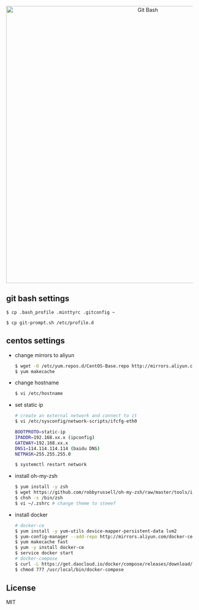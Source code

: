 <p align="center">
    <img alt="Git Bash" src="https://user-images.githubusercontent.com/38936252/47197573-b2525f80-d399-11e8-966c-c7ba6d0cbb60.png" width="749">
</p>

## git bash settings

```
$ cp .bash_profile .minttyrc .gitconfig ~

$ cp git-prompt.sh /etc/profile.d
```

## centos settings

- change mirrors to aliyun

    ```sh
    $ wget -O /etc/yum.repos.d/CentOS-Base.repo http://mirrors.aliyun.com/repo/Centos-7.repo
    $ yum makecache
    ```

- change hostname

    ```sh
    $ vi /etc/hostname
    ```

- set static ip
    ```sh
    # create an external network and connect to it
    $ vi /etc/sysconfig/network-scripts/ifcfg-eth0

    BOOTPROTO=static-ip
    IPADDR=192.168.xx.x (ipconfig)
    GATEWAY=192.168.xx.x
    DNS1=114.114.114.114 (baidu DNS)
    NETMASK=255.255.255.0

    $ systemctl restart network
    ```

- install oh-my-zsh

    ```sh
    $ yum install -y zsh
    $ wget https://github.com/robbyrussell/oh-my-zsh/raw/master/tools/install.sh -O - | sh
    $ chsh -s /bin/zsh
    $ vi ~/.zshrc # change theme to steeef
    ```

- install docker

    ```sh
    # docker-ce
    $ yum install -y yum-utils device-mapper-persistent-data lvm2
    $ yum-config-manager --add-repo http://mirrors.aliyun.com/docker-ce/linux/centos/docker-ce.repo
    $ yum makecache fast
    $ yum -y install docker-ce
    $ service docker start
    # docker-compose
    $ curl -L https://get.daocloud.io/docker/compose/releases/download/1.22.0/docker-compose-`uname -s`-`uname -m` > /usr/local/bin/docker-compose
    $ chmod 777 /usr/local/bin/docker-compose
    ```

## License

MIT